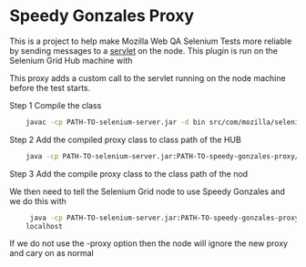 # Speedy Gonzales Proxy

This is a project to help make Mozilla Web QA Selenium Tests more reliable by sending messages to a
[servlet](https://github.com/AutomatedTester/speedy-gonzales-servlet) on the node. This plugin is run on the Selenium
Grid Hub machine with

This proxy adds a custom call to the servlet running on the node machine before the test starts.


Step 1 Compile the class
``` bash
	javac -cp PATH-TO-selenium-server.jar -d bin src/com/mozilla/seleniumgrid/SpeedyGonzalesProxy.java
```

Step 2 Add the compiled proxy class to class path of the HUB

``` bash
    java -cp PATH-TO-selenium-server.jar:PATH-TO-speedy-gonzales-proxy/bin org.openqa.grid.selenium.GridLauncher -role hub

```

Step 3 Add the compile proxy class to the class path of the nod

We then need to tell the Selenium Grid node to use Speedy Gonzales and we do this with
``` bash
     java -cp PATH-TO-selenium-server.jar:PATH-TO-speedy-gonzales-proxy/bin org.openqa.grid.selenium.GridLauncher -proxy com.mozilla.seleniumgrid.SpeedyGonzalesProxy -role wb -hub URL-OF-HUB
    localhost
```

If we do not use the -proxy option then the node will ignore the new proxy and cary on as normal
